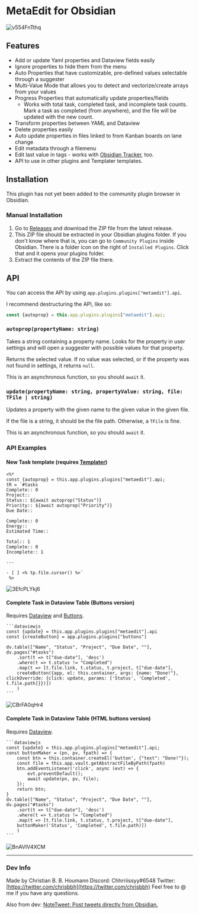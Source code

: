 # MetaEdit for Obsidian

![v554FnTthq](https://user-images.githubusercontent.com/29108628/118363633-9933de80-b595-11eb-9603-31a3be0e0ccc.gif)

## Features
- Add or update Yaml properties and Dataview fields easily
- Ignore properties to hide them from the menu
- Auto Properties that have customizable, pre-defined values selectable through a suggester
- Multi-Value Mode that allows you to detect and vectorize/create arrays from your values
- Progress Properties that automatically update properties/fields
  - Works with total task, completed task, and incomplete task counts. Mark a task as completed (from anywhere), and the file will be updated with the new count.
- Transform properties between YAML and Dataview
- Delete properties easily
- Auto update properties in files linked to from Kanban boards on lane change
- Edit metadata through a filemenu
- Edit last value in tags - works with [Obsidian Tracker](https://github.com/pyrochlore/obsidian-tracker), too.
- API to use in other plugins and Templater templates.

## Installation
This plugin has not yet been added to the community plugin browser in Obsidian.

### Manual Installation
1. Go to [Releases](https://github.com/chhoumann/MetaEdit/releases) and download the ZIP file from the latest release.
2. This ZIP file should be extracted in your Obsidian plugins folder. If you don't know where that is, you can go to `Community Plugins` inside Obsidian. There is a folder icon on the right of `Installed Plugins`. Click that and it opens your plugins folder.
3. Extract the contents of the ZIP file there.

## API
You can access the API by using `app.plugins.plugins["metaedit"].api`.

I recommend destructuring the API, like so:
```js
const {autoprop} = this.app.plugins.plugins["metaedit"].api;
```

### `autoprop(propertyName: string)`
Takes a string containing a property name. Looks for the property in user settings and will open a suggester with possible values for that property.

Returns the selected value. If no value was selected, or if the property was not found in settings, it returns `null`.

This is an asynchronous function, so you should `await` it.

### `update(propertyName: string, propertyValue: string, file: TFile | string)`
Updates a property with the given name to the given value in the given file.

If the file is a string, it should be the file path. Otherwise, a `TFile` is fine.

This is an asynchronous function, so you should `await` it.


### API Examples
#### New Task template (requires [Templater](https://github.com/SilentVoid13/Templater))
```
<%*
const {autoprop} = this.app.plugins.plugins["metaedit"].api;
tR = `#tasks 
Complete:: 0
Project::
Status:: ${await autoprop("Status")}
Priority:: ${await autoprop("Priority")}
Due Date::

Complete:: 0
Energy::
Estimated Time::

Total:: 1
Complete:: 0
Incomplete:: 1

---

- [ ] <% tp.file.cursor() %>`
 %>
```
![3EfcPLYkj6](https://user-images.githubusercontent.com/29108628/119262986-85175f00-bbdd-11eb-8073-424fe9ec93c2.gif)
#### Complete Task in Dataview Table (Buttons version)
Requires [Dataview](https://github.com/blacksmithgu/obsidian-dataview) and [Buttons](https://github.com/shabegom/buttons/).
````
```dataviewjs
const {update} = this.app.plugins.plugins["metaedit"].api
const {createButton} = app.plugins.plugins["buttons"]

dv.table(["Name", "Status", "Project", "Due Date", ""], dv.pages("#tasks")
    .sort(t => t["due-date"], 'desc')
    .where(t => t.status != "Completed")
    .map(t => [t.file.link, t.status, t.project, t["due-date"], 
    createButton({app, el: this.container, args: {name: "Done!"}, clickOverride: {click: update, params: ['Status', 'Completed', t.file.path]}})])
    )
```
````
![CBrFA0qHr4](https://user-images.githubusercontent.com/29108628/119342641-ab003a80-bc95-11eb-8f0a-15a6ced6b36d.gif)


#### Complete Task in Dataview Table (HTML buttons version)
Requires [Dataview](https://github.com/blacksmithgu/obsidian-dataview).
````
```dataviewjs
const {update} = this.app.plugins.plugins["metaedit"].api;
const buttonMaker = (pn, pv, fpath) => {
    const btn = this.container.createEl('button', {"text": "Done!"});
    const file = this.app.vault.getAbstractFileByPath(fpath)
    btn.addEventListener('click', async (evt) => {
        evt.preventDefault();
        await update(pn, pv, file);
    });
    return btn;
}
dv.table(["Name", "Status", "Project", "Due Date", ""], dv.pages("#tasks")
    .sort(t => t["due-date"], 'desc')
    .where(t => t.status != "Completed")
    .map(t => [t.file.link, t.status, t.project, t["due-date"], 
    buttonMaker('Status', 'Completed', t.file.path)])
    )
```
````
![BnAVIV4XCM](https://user-images.githubusercontent.com/29108628/119342519-7d1af600-bc95-11eb-8ff8-09f19027131e.gif)

---
### Dev Info
Made by Christian B. B. Houmann
Discord: Chhrriissyy#6548
Twitter: [https://twitter.com/chrisbbh](https://twitter.com/chrisbbh)
Feel free to @ me if you have any questions.


Also from dev: [NoteTweet: Post tweets directly from Obsidian.](https://github.com/chhoumann/notetweet_obsidian)
